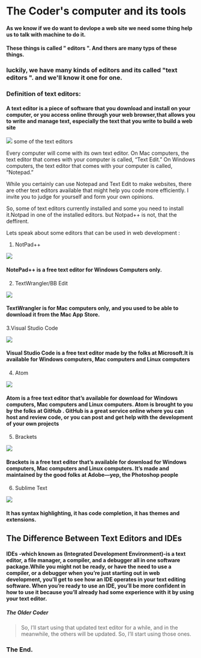 # The Coder's computer and its tools

#### As we know if we do want to devlope a web site we need some thing help us to talk with machine to do it.
#### These things is called " editors ". And thers are many typs of these things.
### luckily, we have many kinds of editors and its called "text editors ". and we'll know it one for one.

### Definition of text editors:
#### A text editor is a piece of software that you download and install on your computer, or you access online through your web browser,that allows you to write and manage text, especially the text that you write to build a web site


![](https://www.geckoandfly.com/wp-content/uploads/2016/10/sublime-text-2.jpg)
some of the text editors

 Every computer will come with its own text editor. On Mac computers, the text editor that comes with your computer is called,
 “Text Edit.” On Windows computers, the text editor that comes with your computer is called, “Notepad.”

While you certainly can use Notepad and Text Edit to make websites, there are other text editors available that might help you code more
efficiently. I invite you to judge for yourself and form your own opinions.

So, some of text editors currently installed and some you need to install it.Notpad in one of the installed editors.
but Notpad++ is not, that the deffirent.

Lets speak about some editors that can be used in web development :

1. NotPad++ 
 
 
 ![](https://upload.wikimedia.org/wikipedia/commons/thumb/6/69/Notepad%2B%2B_Logo.svg/277px-Notepad%2B%2B_Logo.svg.png)
 
 ####   NotePad++ is a free text editor for Windows Computers only.




2. TextWrangler/BB Edit

![](https://pbs.twimg.com/profile_images/1137026566792368131/FUjGf0UF_400x400.jpg)

####    TextWrangler is for Mac computers only, and you used to be able to download it from the Mac App Store.

3.Visual Studio Code


![](https://nsa39.casimages.com/img/2018/10/26/181026123144609102.jpg)

#### Visual Studio Code is a free text editor made by the folks at Microsoft.It is available for Windows computers, Mac computers and Linux computers

4. Atom


![](https://res-4.cloudinary.com/crunchbase-production/image/upload/c_lpad,h_256,w_256,f_auto,q_auto:eco/v1460045195/p7mjkfz5ic3pyjxah2db.png)

#### Atom is a free text editor that’s available for download for Windows computers, Mac computers and Linux computers. Atom is brought to you by the folks at GitHub . GitHub is a great service online where you can host and review code, or you can post and get help with the development of your own projects

5. Brackets


![](https://lh3.googleusercontent.com/proxy/-4DhNP7EJdEu59yAYKFJ3Q6s3zujzyo72FoQ7O0VWshtF5n3z3dlRRozvblGbj9DFDkLMlaX7FMAMB3qusgpz9B7DyMroJvBEsISwq8p71e-Y0-Cpm0cf8KstTN9G00YZwKF)

#### Brackets is a free text editor that’s available for download for Windows computers, Mac computers and Linux computers. It’s made and maintained by the good folks at Adobe—yep, the Photoshop people

6. Sublime Text

![](https://upload.wikimedia.org/wikipedia/en/d/d2/Sublime_Text_3_logo.png)

#### It has syntax highlighting, it has code completion, it has themes and extensions.


## The Difference Between Text Editors and IDEs

#### IDEs -which known as (Integrated Development Environment)-is a text editor, a file manager, a compiler, and a debugger all in one software package.While you might not be ready, or have the need to use a compiler, or a debugger when you’re just starting out in web development, you’ll get to see how an IDE operates in your text editing software. When you’re ready to use an IDE, you’ll be more confident in how to use it because you’ll already had some experience with it by using your text editor.



##### The Older Coder
> So, I’ll start using that updated text editor for a while, and in the meanwhile, the others will be updated. So, I’ll start using those ones.

### The End.
